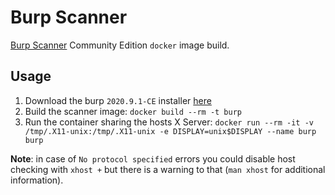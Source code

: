 # Burp Scanner

[Burp Scanner](https://portswigger.net/burp/documentation/scanner) Community Edition `docker` image build.

## Usage

1. Download the burp `2020.9.1-CE` installer [here](https://portswigger.net/burp/releases/professional-community-2020-9-1?requestededition=community)
1. Build the scanner image: `docker build --rm -t burp`
1. Run the container sharing the hosts X Server: `docker run --rm -it -v /tmp/.X11-unix:/tmp/.X11-unix -e DISPLAY=unix$DISPLAY --name burp burp`

**Note**: in case of `No protocol specified` errors you could disable host checking with `xhost +` but there is a warning to that (`man xhost` for additional information).
